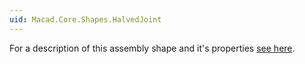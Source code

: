 ```yaml
---
uid: Macad.Core.Shapes.HalvedJoint
---
```

For a description of this assembly shape and it's properties [see here](xref:ee35e475-eb9c-4871-9da8-e04e53faef6a).